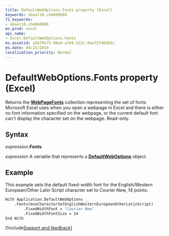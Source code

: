```yaml
---
title: DefaultWebOptions.Fonts property (Excel)
keywords: vbaxl10.chm660088
f1_keywords:
- vbaxl10.chm660088
ms.prod: excel
api_name:
- Excel.DefaultWebOptions.Fonts
ms.assetid: a1b79e75-98a4-a784-522c-0aa72fd65b5c
ms.date: 04/25/2019
localization_priority: Normal
---
```



# DefaultWebOptions.Fonts property (Excel)

Returns the **[WebPageFonts](Office.WebPageFonts.md)** collection representing the set of fonts Microsoft Excel uses when you open a webpage in Excel and there is either no font information specified on the webpage, or the current default font can't display the character set on the webpage. Read-only.


## Syntax

_expression_.**Fonts**

_expression_ A variable that represents a **[DefaultWebOptions](Excel.DefaultWebOptions.md)** object.


## Example

This example sets the default fixed-width font for the English/Western European/Other Latin Script character set to Courier New, 14 points.

```vb
With Application.DefaultWebOptions _ 
    .Fonts(msoCharacterSetEnglishWesternEuropeanOtherLatinScript) 
        .FixedWidthFont = "Courier New" 
        .FixedWidthFontSize = 14 
End With
```




[!include[Support and feedback](~/includes/feedback-boilerplate.md)]